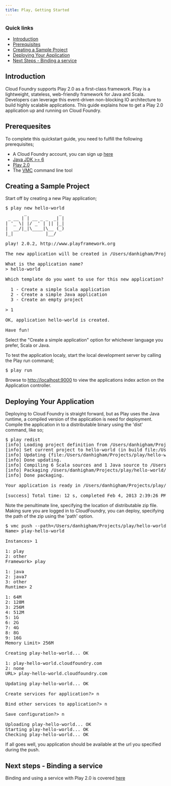 ```yaml
---
title: Play, Getting Started
---
```


### Quick links ###
* [Introduction](#intro)
* [Prerequisites](#prerequisites)
* [Creating a Sample Project](#sample-project)
* [Deploying Your Application](#deploying)
* [Next Steps - Binding a service](#next-steps)

## <a id='intro'></a>Introduction ##

Cloud Foundry supports Play 2.0 as a first-class framework. Play is a lightweight, stateless, web-friendly framework for Java and Scala. Developers can leverage this event-driven non-blocking IO architecture to build highly scalable applications. This guide explains how to get a Play 2.0 application up and running on Cloud Foundry.

## <a id='prerequesites'></a>Prerequesites ##

To complete this quickstart guide, you need to fulfill the following prerequisites;

* A Cloud Foundry account, you can sign up [here](https://my.cloudfoundry.com/signup)
* [Java JDK >= 6](http://www.oracle.com/technetwork/java/javase/downloads/jdk7-downloads-1880260.html)
* [Play 2.0](http://www.playframework.org/download)
* The [VMC](../../managing-apps/) command line tool 

## <a id='sample-project'></a>Creating a Sample Project ##

Start off by creating a new Play application;

<pre class="terminal">
$ play new hello-world
       _            _ 
 _ __ | | __ _ _  _| |
| '_ \| |/ _' | || |_|
|  __/|_|\____|\__ (_)
|_|            |__/ 
             
play! 2.0.2, http://www.playframework.org

The new application will be created in /Users/danhigham/Projects/play/hello-world

What is the application name? 
> hello-world

Which template do you want to use for this new application? 

  1 - Create a simple Scala application
  2 - Create a simple Java application
  3 - Create an empty project

> 1

OK, application hello-world is created.

Have fun!
</pre>

Select the "Create a simple application" option for whichever language you prefer, Scala or Java.

To test the application localy, start the local development server by calling the Play run command;

<pre class="terminal">
$ play run
</pre>

Browse to [http://localhost:9000](http://localhost:9000) to view the applications index action on the Application controller.

## <a id='deploying'></a>Deploying Your Application ##

Deploying to Cloud Foundry is straight forward, but as Play uses the Java runtime, a compiled version of the application is need for deployment. Compile the application in to a distributable binary using the 'dist' command, like so;

<pre class="terminal">
$ play redist
[info] Loading project definition from /Users/danhigham/Projects/play/hello-world/project
[info] Set current project to hello-world (in build file:/Users/danhigham/Projects/play/hello-world/)
[info] Updating {file:/Users/danhigham/Projects/play/hello-world/}hello-world...
[info] Done updating.                                                                  
[info] Compiling 6 Scala sources and 1 Java source to /Users/danhigham/Projects/play/hello-world/target/scala-2.9.1/classes...
[info] Packaging /Users/danhigham/Projects/play/hello-world/target/scala-2.9.1/hello-world_2.9.1-1.0-SNAPSHOT.jar ...
[info] Done packaging.

Your application is ready in /Users/danhigham/Projects/play/hello-world/dist/hello-world-1.0-SNAPSHOT.zip

[success] Total time: 12 s, completed Feb 4, 2013 2:39:26 PM
</pre>

Note the penultimate line, specifying the location of distributable zip file. Making sure you are logged in to CloudFoundry, you can deploy, specifying the path of the zip using the 'path' option.

<pre class="terminal">
$ vmc push --path=/Users/danhigham/Projects/play/hello-world/dist/hello-world-1.0-SNAPSHOT.zip
Name> play-hello-world

Instances> 1

1: play
2: other
Framework> play

1: java
2: java7
3: other
Runtime> 2

1: 64M
2: 128M
3: 256M
4: 512M
5: 1G
6: 2G
7: 4G
8: 8G
9: 16G
Memory Limit> 256M

Creating play-hello-world... OK

1: play-hello-world.cloudfoundry.com
2: none
URL> play-hello-world.cloudfoundry.com

Updating play-hello-world... OK

Create services for application?> n

Bind other services to application?> n

Save configuration?> n

Uploading play-hello-world... OK
Starting play-hello-world... OK
Checking play-hello-world... OK
</pre>

If all goes well, you application should be available at the url you specified during the push.

## <a id='next-steps'></a>Next steps - Binding a service ##

Binding and using a service with Play 2.0 is covered [here](./play-service-bindings.html)


